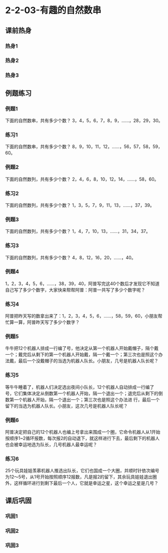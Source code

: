 # 2-2-03-有趣的自然数串

## 课前热身

### 热身1



### 热身2



### 热身3



## 例题练习

### 例题1

下面的自然数串，共有多少个数？
3，4，5，6，7，8，9，……，28，29，30。



### 练习1

下面的自然数串，共有多少个数？
8，9，10，11，12，……，56，57，58，59，60。



### 例题2

下面的自然数列，共有多少个数？
2，4，6，8，10，12，14，……，58，60。



### 练习2

下面的自然数列，共有多少个数？
1，3，5，7，9，11，13，……，37，39。



### 例题3

下面的自然数列，共有多少个数？
1，4，7，10，13，……，31，34，37。



### 练习3

下面的自然数列，共有多少个数？
4，8，12，16，20，……，40。



### 例题4

1，2，3，4，5，6，……，38，39，40，阿普写完这40个数后才发现它不知道自己写了多少个数字，大家快来帮帮阿普：阿普一共写了多少个数字呢？



### 练习4

阿普把昨天写的数拿出来了：1，2，3，4，5，6，……，58，59，60，小朋友帮忙算一算，阿普昨天写了多少个数字？




### 例题5

牛牛把12个机器人排成一行编了号，他决定从第一个机器人开始戴帽子，隔个戴一个；戴完后从剩下的第一个机器人开始戴，隔一个戴一个；第三次也是照这个办法戴，最后一个没戴帽子的当选为机器人队长。小朋友，几号是机器人队长呢？



### 练习5

等牛牛睡着了，机器人们决定选出夜间小队长，12个机器人自动排成一行编了号，它们集体决定从倒数第一个机器人开始，隔一个退出一个；退完后从剩下的倒数第一个机器人开始，隔一个退出一个；第三次也是照这个办法进
行，最后一个留下的当选为机器人队长。小朋友，这次几号是机器人队长呢？



### 例题6

阿普决定把自己的12个机器人也编上号拿出来围成一个圈，它命令机器人从1开始按顺序1~2循环报数，每次报2的自动退下，就这样进行下去，最后剩下的机器人也会被幸运地选为队长，几号机器人最幸运呢？



### 练习6

25个玩具娃娃羡慕机器人推选出队长，它们也国成一个大圈，并顺时针依次编号为12～5号，从1号开始按照顺序12报数，凡是报2的留下，其余玩具娃娃退出圈外，这样循环进行到剩下最后一个人，它就是幸运之星，这个幸运之星是几号？



## 课后巩固

### 巩固1



### 巩固2



### 巩固3
